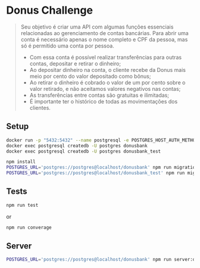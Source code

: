 # Donus Challenge
> Seu objetivo é criar uma API com algumas funções essenciais relacionadas ao gerenciamento de contas bancárias. 
> Para abrir uma conta é necessário apenas o nome completo e CPF da pessoa, mas só é permitido uma conta por pessoa.
>
>    - Com essa conta é possível realizar transferências para outras contas, depositar e retirar o dinheiro;
>    - Ao depositar dinheiro na conta, o cliente recebe da Donus mais meio por cento do valor depositado como bônus;
>    - Ao retirar o dinheiro é cobrado o valor de um por cento sobre o valor retirado, e não aceitamos valores negativos nas contas;
>    - As transferências entre contas são gratuitas e ilimitadas;
>    - É importante ter o histórico de todas as movimentações dos clientes.

## Setup
```bash
docker run -p "5432:5432" --name postgresql -e POSTGRES_HOST_AUTH_METHOD=trust -d postgres
docker exec postgresql createdb -U postgres donusbank
docker exec postgresql createdb -U postgres donusbank_test

npm install
POSTGRES_URL='postgres://postgres@localhost/donusbank' npm run migration
POSTGRES_URL='postgres://postgres@localhost/donusbank_test' npm run migration
```

## Tests
```bash
npm run test
```

or 
```bash
npm run converage
```

## Server
```bash
POSTGRES_URL='postgres://postgres@localhost/donusbank' npm run server:dev
```
